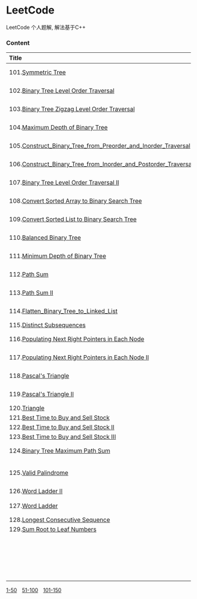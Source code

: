 # LeetCode
LeetCode 个人题解, 解法基于C++

### Content



   

| **Title**                                                    | **Difficulty** |    **Solution**    |
| :----------------------------------------------------------- | :------------: | :----------------: |
| 101.[Symmetric Tree](101-150/101.Symmetric_Tree.md)          |      Easy      |     dfs、Tree      |
| 102.[Binary Tree Level Order Traversal](101-150/102.Binary_Tree_Level_Order_Traversal.md) |     Medium     |     dfs、Tree      |
| 103.[Binary Tree Zigzag Level Order Traversal](101-150/103.Binary_Tree_Zigzag_Level_Order_Traversal.md) |     Medium     |     dfs、Tree      |
| 104.[Maximum Depth of Binary Tree](101-150/104.Maximum_Depth_of_Binary_Tree.md) |      Easy      |     dfs、Tree      |
| 105.[Construct_Binary_Tree_from_Preorder_and_Inorder_Traversal](101-150/105.Construct_Binary_Tree_from_Preorder_and_Inorder_Traversal.md) |     Medium     |     dfs、Tree      |
| 106.[Construct_Binary_Tree_from_Inorder_and_Postorder_Traversal](101-150/106.Construct_Binary_Tree_from_Inorder_and_Postorder_Traversal.md) |     Medium     |     dfs、Tree      |
| 107.[Binary Tree Level Order Traversal II](101-150/107.Binary_Tree_Level_Order_Traversal_II.md) |      Easy      |     dfs、Tree      |
| 108.[Convert Sorted Array to Binary Search Tree](101-150/108.Convert_Sorted_Array_to_Binary_Search_Tree.md) |      Easy      |     dfs、Tree      |
| 109.[Convert Sorted List to Binary Search Tree](101-150/109.Convert_Sorted_List_to_Binary_Search_Tree.md) |     Medium     |     dfs、Tree      |
| 110.[Balanced Binary Tree](101-150/110.Balanced_Binary_Tree.md) |      Easy      |     dfs、Tree      |
| 111.[Minimum Depth of Binary Tree](101-150/111.Minimum_Depth_of_Binary_Tree.md) |      Easy      |     dfs、Tree      |
| 112.[Path Sum](101-150/112.Path_Sum.md)                      |      Easy      |     dfs、Tree      |
| 113.[Path Sum II](101-150/113.Path_Sum_II.md)                |     Medium     |     dfs、Tree      |
| 114.[Flatten_Binary_Tree_to_Linked_List](101-150/114.Flatten_Binary_Tree_to_Linked_List.md) |     Medium     |     dfs、Tree      |
| 115.[Distinct Subsequences](101-150/115.Distinct_Subsequences.md) |      Hard      |         dp         |
| 116.[Populating Next Right Pointers in Each Node](101-150/116.Populating_Next_Right_Pointers_in_Each_Node.md) |     Medium     |     dfs、Tree      |
| 117.[Populating Next Right Pointers in Each Node II](101-150/117.Populating_Next_Right_Pointers_in_Each_Node_II.md) |     Medium     |     dfs、Tree      |
| 118.[Pascal's Triangle](101-150/118.Pascal's_Triangle.md)    |      Easy      |    模拟、Array     |
| 119.[Pascal's Triangle II](101-150/119.Pascal's_Triangle_II.md) |      Easy      |    模拟、Array     |
| 120.[Triangle](101-150/120.Triangle.md)                      |     Medium     |         dp         |
| 121.[Best Time to Buy and Sell Stock](101-150/121.Best_Time_to_Buy_and_Sell_Stock.md) |      Easy      |         dp         |
| 122.[Best Time to Buy and Sell Stock II](101-150/122.Best_Time_to_Buy_and_Sell_Stock_II.md) |      Easy      |         dp         |
| 123.[Best Time to Buy and Sell Stock III](101-150/123.Best_Time_to_Buy_and_Sell_Stock_III.md) |      Hard      |         dp         |
| 124.[Binary Tree Maximum Path Sum](101-150/124.Binary_Tree_Maximum_Path_Sum.md) |      Hard      |      dp、Tree      |
| 125.[Valid Palindrome](101-150/125.Valid_Palindrome.md)      |      Easy      | String、Two Points |
| 126.[Word Ladder II](101-150/126.Word_Ladder_II.md)          |      Hard      |      bfs、dfs      |
| 127.[Word Ladder](101-150/127.Word_Ladder.md)                |     Medium     |   最短路 or bfs    |
| 128.[Longest Consecutive Sequence](101-150/128.Longest_Consecutive_Sequence.md) |      Hard      |        set         |
| 129.[Sum Root to Leaf Numbers](101-150/129.Sum_Root_to_Leaf_Numbers.md) |     Medium     |                    |
|                                                              |                |                    |
|                                                              |                |                    |
|                                                              |                |                    |
|                                                              |                |                    |
|                                                              |                |                    |
|                                                              |                |                    |
|                                                              |                |                    |
|                                                              |                |                    |
|                                                              |                |                    |
|                                                              |                |                    |
|                                                              |                |                    |
|                                                              |                |                    |
|                                                              |                |                    |
|                                                              |                |                    |
|                                                              |                |                    |
|                                                              |                |                    |
|                                                              |                |                    |
|                                                              |                |                    |
|                                                              |                |                    |
|                                                              |                |                    |
|                                                              |                |                    |

[1-50](README.md)&emsp;[51-100](51-100.md)&emsp;[101-150](101-150.md)